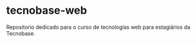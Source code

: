 # tecnobase-web
Repositorio dedicado para o curso de tecnologías web  para estagiários da Tecnobase.
